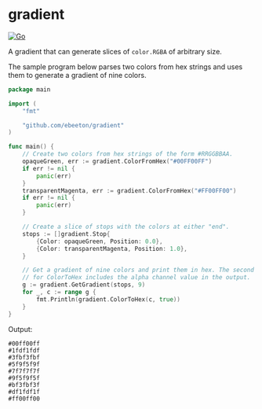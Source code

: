 # gradient

[![Go](https://github.com/ebeeton/gradient/actions/workflows/go.yml/badge.svg)](https://github.com/ebeeton/gradient/actions/workflows/go.yml)

A gradient that can generate slices of `color.RGBA` of arbitrary size.

The sample program below parses two colors from hex strings and uses them to
generate a gradient of nine colors.

```go
package main

import (
	"fmt"

	"github.com/ebeeton/gradient"
)

func main() {
	// Create two colors from hex strings of the form #RRGGBBAA.
	opaqueGreen, err := gradient.ColorFromHex("#00FF00FF")
	if err != nil {
		panic(err)
	}
	transparentMagenta, err := gradient.ColorFromHex("#FF00FF00")
	if err != nil {
		panic(err)
	}

	// Create a slice of stops with the colors at either "end".
	stops := []gradient.Stop{
		{Color: opaqueGreen, Position: 0.0},
		{Color: transparentMagenta, Position: 1.0},
	}

	// Get a gradient of nine colors and print them in hex. The second parameter
	// for ColorToHex includes the alpha channel value in the output.
	g := gradient.GetGradient(stops, 9)
	for _, c := range g {
		fmt.Println(gradient.ColorToHex(c, true))
	}
}
```

Output:

```
#00ff00ff
#1fdf1fdf
#3fbf3fbf
#5f9f5f9f
#7f7f7f7f
#9f5f9f5f
#bf3fbf3f
#df1fdf1f
#ff00ff00
```